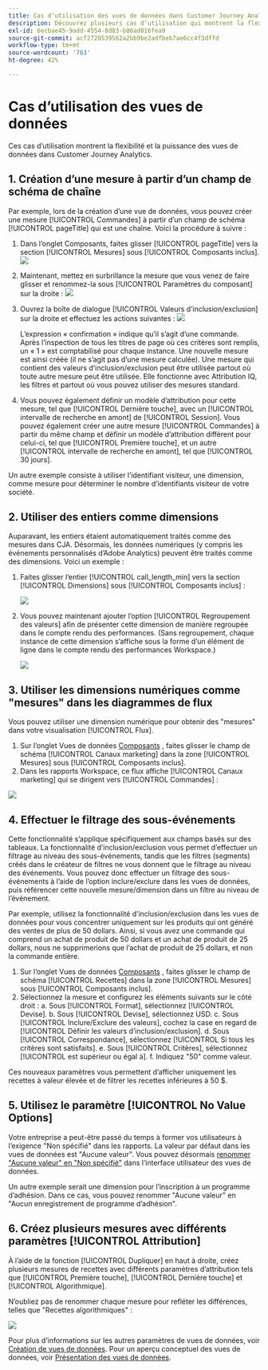```yaml
---
title: Cas dʼutilisation des vues de données dans Customer Journey Analytics
description: Découvrez plusieurs cas dʼutilisation qui montrent la flexibilité et la puissance des vues de données dans Customer Journey Analytics
exl-id: 6ecbae45-9add-4554-8d83-b06ad016fea9
source-git-commit: acf2728539562a2bb9be2adfbeb7ae6cc4f3dffd
workflow-type: tm+mt
source-wordcount: '763'
ht-degree: 42%

---
```


# Cas dʼutilisation des vues de données

Ces cas dʼutilisation montrent la flexibilité et la puissance des vues de données dans Customer Journey Analytics.

## 1. Création d’une mesure à partir d’un champ de schéma de chaîne

Par exemple, lors de la création dʼune vue de données, vous pouvez créer une mesure [!UICONTROL Commandes] à partir dʼun champ de schéma [!UICONTROL pageTitle] qui est une chaîne. Voici la procédure à suivre :

1. Dans lʼonglet Composants, faites glisser [!UICONTROL pageTitle] vers la section [!UICONTROL Mesures] sous [!UICONTROL Composants inclus].
   ![](assets/use-case1a.png)
1. Maintenant, mettez en surbrillance la mesure que vous venez de faire glisser et renommez-la sous [!UICONTROL Paramètres du composant] sur la droite :
   ![](assets/orders.png)
1. Ouvrez la boîte de dialogue [!UICONTROL Valeurs dʼinclusion/exclusion] sur la droite et effectuez les actions suivantes :
   ![](assets/orders2.png)

   Lʼexpression « confirmation » indique quʼil sʼagit dʼune commande. Après lʼinspection de tous les titres de page où ces critères sont remplis, un « 1 » est comptabilisé pour chaque instance. Une nouvelle mesure est ainsi créée (il ne sʼagit pas dʼune mesure calculée). Une mesure qui contient des valeurs dʼinclusion/exclusion peut être utilisée partout où toute autre mesure peut être utilisée. Elle fonctionne avec Attribution IQ, les filtres et partout où vous pouvez utiliser des mesures standard.
1. Vous pouvez également définir un modèle dʼattribution pour cette mesure, tel que [!UICONTROL Dernière touche], avec un [!UICONTROL intervalle de recherche en amont] de [!UICONTROL Session].
Vous pouvez également créer une autre mesure [!UICONTROL Commandes] à partir du même champ et définir un modèle dʼattribution différent pour celui-ci, tel que [!UICONTROL Première touche], et un autre [!UICONTROL intervalle de recherche en amont], tel que [!UICONTROL 30 jours].

Un autre exemple consiste à utiliser l’identifiant visiteur, une dimension, comme mesure pour déterminer le nombre d’identifiants visiteur de votre société.

## 2. Utiliser des entiers comme dimensions

Auparavant, les entiers étaient automatiquement traités comme des mesures dans CJA. Désormais, les données numériques (y compris les événements personnalisés dʼAdobe Analytics) peuvent être traités comme des dimensions. Voici un exemple :

1. Faites glisser lʼentier [!UICONTROL call_length_min] vers la section [!UICONTROL Dimensions] sous [!UICONTROL Composants inclus] :

   ![](assets/integers.png)

1. Vous pouvez maintenant ajouter lʼoption [!UICONTROL Regroupement des valeurs] afin de présenter cette dimension de manière regroupée dans le compte rendu des performances. (Sans regroupement, chaque instance de cette dimension sʼaffiche sous la forme dʼun élément de ligne dans le compte rendu des performances Workspace.)

   ![](assets/bucketing.png)

## 3. Utiliser les dimensions numériques comme &quot;mesures&quot; dans les diagrammes de flux

Vous pouvez utiliser une dimension numérique pour obtenir des &quot;mesures&quot; dans votre visualisation [!UICONTROL  Flux].

1. Sur l’onglet Vues de données [Composants](https://experienceleague.adobe.com/docs/analytics-platform/using/cja-dataviews/create-dataview.html?lang=en#configure-component-settings) , faites glisser le champ de schéma [!UICONTROL Canaux marketing] dans la zone [!UICONTROL Mesures] sous [!UICONTROL Composants inclus].
2. Dans les rapports Workspace, ce flux affiche [!UICONTROL Canaux marketing] qui se dirigent vers [!UICONTROL Commandes] :

![](assets/flow.png)

## 4. Effectuer le filtrage des sous-événements

Cette fonctionnalité s’applique spécifiquement aux champs basés sur des tableaux. La fonctionnalité d’inclusion/exclusion vous permet d’effectuer un filtrage au niveau des sous-événements, tandis que les filtres (segments) créés dans le créateur de filtres ne vous donnent que le filtrage au niveau des événements. Vous pouvez donc effectuer un filtrage des sous-événements à l’aide de l’option inclure/exclure dans les vues de données, puis référencer cette nouvelle mesure/dimension dans un filtre au niveau de l’événement.

Par exemple, utilisez la fonctionnalité d’inclusion/exclusion dans les vues de données pour vous concentrer uniquement sur les produits qui ont généré des ventes de plus de 50 dollars. Ainsi, si vous avez une commande qui comprend un achat de produit de 50 dollars et un achat de produit de 25 dollars, nous ne supprimerions que l’achat de produit de 25 dollars, et non la commande entière.

1. Sur l’onglet Vues de données [Composants](https://experienceleague.adobe.com/docs/analytics-platform/using/cja-dataviews/create-dataview.html?lang=en#configure-component-settings) , faites glisser le champ de schéma [!UICONTROL Recettes] dans la zone [!UICONTROL Mesures] sous [!UICONTROL Composants inclus].
1. Sélectionnez la mesure et configurez les éléments suivants sur le côté droit :
a. Sous [!UICONTROL Format], sélectionnez [!UICONTROL Devise].
b. Sous [!UICONTROL Devise], sélectionnez USD.
c. Sous [!UICONTROL Inclure/Exclure des valeurs], cochez la case en regard de [!UICONTROL Définir les valeurs d’inclusion/exclusion].
d. Sous [!UICONTROL Correspondance], sélectionnez [!UICONTROL Si tous les critères sont satisfaits].
e. Sous [!UICONTROL Critères], sélectionnez [!UICONTROL est supérieur ou égal à].
f. Indiquez &quot;50&quot; comme valeur.

Ces nouveaux paramètres vous permettent d’afficher uniquement les recettes à valeur élevée et de filtrer les recettes inférieures à 50 $.

## 5. Utilisez le paramètre [!UICONTROL No Value Options]

Votre entreprise a peut-être passé du temps à former vos utilisateurs à l’exigence &quot;Non spécifié&quot; dans les rapports. La valeur par défaut dans les vues de données est &quot;Aucune valeur&quot;. Vous pouvez désormais [renommer &quot;Aucune valeur&quot; en &quot;Non spécifié&quot;](https://experienceleague.adobe.com/docs/analytics-platform/using/cja-dataviews/create-dataview.html?lang=en#configure-no-value-options-settings) dans l’interface utilisateur des vues de données.

Un autre exemple serait une dimension pour l’inscription à un programme d’adhésion. Dans ce cas, vous pouvez renommer &quot;Aucune valeur&quot; en &quot;Aucun enregistrement de programme d’adhésion&quot;.

## 6. Créez plusieurs mesures avec différents paramètres [!UICONTROL Attribution]

À l’aide de la fonction [!UICONTROL Dupliquer] en haut à droite, créez plusieurs mesures de recettes avec différents paramètres d’attribution tels que [!UICONTROL Première touche], [!UICONTROL Dernière touche] et [!UICONTROL Algorithmique].

N’oubliez pas de renommer chaque mesure pour refléter les différences, telles que &quot;Recettes algorithmiques&quot; :

![](assets/algo-revenue.png)

Pour plus dʼinformations sur les autres paramètres de vues de données, voir [Création de vues de données](/help/data-views/create-dataview.md).
Pour un aperçu conceptuel des vues de données, voir [Présentation des vues de données](/help/data-views/data-views.md).
